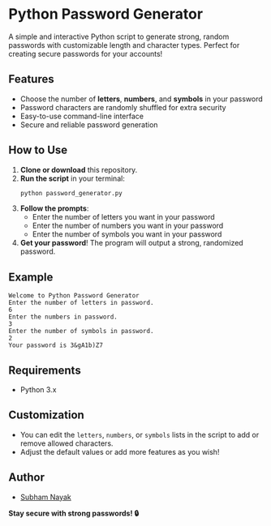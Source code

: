 # Python Password Generator

A simple and interactive Python script to generate strong, random passwords with customizable length and character types. Perfect for creating secure passwords for your accounts!

## Features

- Choose the number of **letters**, **numbers**, and **symbols** in your password
- Password characters are randomly shuffled for extra security
- Easy-to-use command-line interface
- Secure and reliable password generation

## How to Use

1. **Clone or download** this repository.
2. **Run the script** in your terminal:
    ```bash
    python password_generator.py
    ```
3. **Follow the prompts**:
    - Enter the number of letters you want in your password
    - Enter the number of numbers you want in your password
    - Enter the number of symbols you want in your password
4. **Get your password**! The program will output a strong, randomized password.

## Example

```
Welcome to Python Password Generator
Enter the number of letters in password.
6
Enter the numbers in password.
3
Enter the number of symbols in password.
2
Your password is 3&gA1b)Z7
```

## Requirements

- Python 3.x

## Customization

- You can edit the `letters`, `numbers`, or `symbols` lists in the script to add or remove allowed characters.
- Adjust the default values or add more features as you wish!

## Author

- [Subham Nayak](https://github.com/Subham73-cmd)


**Stay secure with strong passwords! 🔒**
